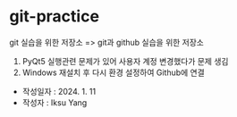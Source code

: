 # git-practice
git 실습을 위한 저장소 => git과 github 실습을 위한 저장소

 1. PyQt5 실행관련 문제가 있어 사용자 계정 변경했다가 문제 생김
 2. Windows 재설치 후 다시 환경 설정하여 Github에 연결
 
- 작성일자 : 2024. 1. 11
- 작성자 : Iksu Yang
